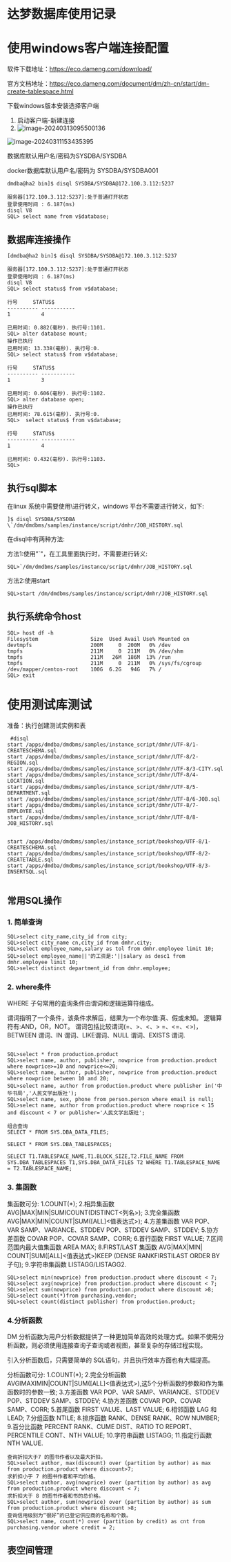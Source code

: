 # 达梦数据库使用记录

# 使用windows客户端连接配置

软件下载地址：https://eco.dameng.com/download/

官方文档地址：https://eco.dameng.com/document/dm/zh-cn/start/dm-create-tablespace.html

下载windows版本安装选择客户端

1. 启动客户端-新建连接
1. ![image-20240313095500136](../images/dm/image-20240313095500136.png)

![image-20240311153435395](../images/dm/image-20240311153435395.png)



 

数据库默认用户名/密码为SYSDBA/SYSDBA

docker数据库默认用户名/密码为 SYSDBA/SYSDBA001

```
dmdba@ha2 bin]$ disql SYSDBA/SYSDBA@172.100.3.112:5237

服务器[172.100.3.112:5237]:处于普通打开状态
登录使用时间 : 6.187(ms)
disql V8
SQL> select name from v$database;
```



## 数据库连接操作

```
[dmdba@ha2 bin]$ disql SYSDBA/SYSDBA@172.100.3.112:5237

服务器[172.100.3.112:5237]:处于普通打开状态
登录使用时间 : 6.187(ms)
disql V8
SQL> select status$ from v$database;

行号     STATUS$    
---------- -----------
1          4

已用时间: 0.882(毫秒). 执行号:1101.
SQL> alter database mount;
操作已执行
已用时间: 13.338(毫秒). 执行号:0.
SQL> select status$ from v$database;

行号     STATUS$    
---------- -----------
1          3

已用时间: 0.606(毫秒). 执行号:1102.
SQL> alter database open;
操作已执行
已用时间: 78.615(毫秒). 执行号:0.
SQL>  select status$ from v$database;

行号     STATUS$    
---------- -----------
1          4

已用时间: 0.432(毫秒). 执行号:1103.
SQL> 

```

## 执行sql脚本

在linux 系统中需要使用\进行转义，windows 平台不需要进行转义，如下:

```
]$ disql SYSDBA/SYSDBA \`/dm/dmdbms/samples/instance/script/dmhr/JOB_HISTORY.sql
```

在disql中有两种方法:

方法1:使用"`"，在工具里面执行时，不需要进行转义:

```
SQL>`/dm/dmdbms/samples/instance/script/dmhr/JOB_HISTORY.sql
```

方法2:使用start

```
SQL>start /dm/dmdbms/samples/instance/script/dmhr/JOB_HISTORY.sql
```

## 执行系统命令host

```
SQL> host df -h
Filesystem                 Size  Used Avail Use% Mounted on
devtmpfs                   200M     0  200M   0% /dev
tmpfs                      211M     0  211M   0% /dev/shm
tmpfs                      211M   26M  186M  13% /run
tmpfs                      211M     0  211M   0% /sys/fs/cgroup
/dev/mapper/centos-root    100G  6.2G   94G   7% /
SQL> exit

```

# 使用测试库测试

准备：执行创建测试实例和表

```
 #disql 
start /apps/dmdba/dmdbms/samples/instance_script/dmhr/UTF-8/1-CREATESCHEMA.sql
start /apps/dmdba/dmdbms/samples/instance_script/dmhr/UTF-8/2-REGION.sql
start /apps/dmdba/dmdbms/samples/instance_script/dmhr/UTF-8/3-CITY.sql
start /apps/dmdba/dmdbms/samples/instance_script/dmhr/UTF-8/4-LOCATION.sql
start /apps/dmdba/dmdbms/samples/instance_script/dmhr/UTF-8/5-DEPARTMENT.sql
start /apps/dmdba/dmdbms/samples/instance_script/dmhr/UTF-8/6-JOB.sql
start /apps/dmdba/dmdbms/samples/instance_script/dmhr/UTF-8/7-EMPLOYEE.sql
start /apps/dmdba/dmdbms/samples/instance_script/dmhr/UTF-8/8-JOB_HISTORY.sql


start /apps/dmdba/dmdbms/samples/instance_script/bookshop/UTF-8/1-CREATESCHEMA.sql
start /apps/dmdba/dmdbms/samples/instance_script/bookshop/UTF-8/2-CREATETABLE.sql
start /apps/dmdba/dmdbms/samples/instance_script/bookshop/UTF-8/3-INSERTSQL.sql


```

## 常用SQL操作

### 1. 简单查询

```
SQL>select city_name,city_id from city;
SQL>select city_name cn,city_id from dmhr.city;
SQL>select employee_name,salary as tol from dmhr.employee limit 10;
SQL>select employee_name||'的工资是:'||salary as desc1 from dmhr.employee limit 10;
SQL>select distinct department_id from dmhr.employee;
```

### 2. where条件

WHERE 子句常用的査询条件由谓词和逻辑运算符组成。

谓词指明了一个条件，该条件求解后，结果为一个布尔值:真、假或未知。
逻辑算符有:AND，OR，NOT。
谓词包括比较谓词(=、>、<、> =、<=、<>)，BETWEEN 谓词、IN 谓词、LIKE谓词、NULL 谓词、EXISTS 谓词.

```

SQL>select * from production.product
SQL>select name, author, publisher, nowprice from production.product where nowprice>=10 and nowprice<=20;
SQL>select name, author, publisher, nowprice from production.product where nowprice between 10 and 20;
SQL>select name, author from production.product where publisher in('中华书局','人民文学出版社');
SQL>select name, sex, phone from person.person where email is null;
SQL>select name, author from production.product where nowprice < 15 and discount < 7 or publisher='人民文学出版社';

组合查询
SELECT * FROM SYS.DBA_DATA_FILES;

SELECT * FROM SYS.DBA_TABLESPACES;

SELECT T1.TABLESPACE_NAME,T1.BLOCK_SIZE,T2.FILE_NAME FROM SYS.DBA_TABLESPACES T1,SYS.DBA_DATA_FILES T2 WHERE T1.TABLESPACE_NAME = T2.TABLESPACE_NAME;

```

### 3. 集函数

集函数可分:
1.COUNT(*);
2.相异集函数 AVG|MAX|MIN|SUMICOUNT(DISTINCT<列名>);
3.完全集函数 AVG|MAX|MIN|COUNT|SUM([ALL]<值表达式>);
4.方差集函数 VAR POP、VAR SAMP、VARIANCE、STDDEV POP、STDDEV SAMP、STDDEV;
5.协方差函数 COVAR POP、COVAR SAMP、CORR;
6.首行函数 FIRST VALUE;
7.区间范围内最大值集函数 AREA MAX;
8.FIRST/LAST 集函数 AVG|MAX|MIN| COUNT|SUM([ALL]<值表达式>)KEEP (DENSE RANKFIRSTILAST ORDER BY 子句);
9.字符串集函数 LISTAGG/LISTAGG2.

```
SQL>select min(nowprice) from production.product where discount < 7;
SQL>select avg(nowprice) from production.product where discount < 7;
SQL>select sum(nowprice) from production.product where discount >8;
SQL>select count(*)from purchasing.vendor;
SQL>select count(distinct publisher) from production.product;
```

### 4.分析函数

DM 分析函数为用户分析数据提供了一种更加简单高效的处理方式。如果不使用分析函数，则必须使用连接查询子查询或者视图，甚至复杂的存储过程实现。

引入分析函数后，只需要简单的 SQL语句，并且执行效率方面也有大幅提高。

分析函数可分:
1.COUNT(*);
2.完全分析函数 AVGIMAXIMIN|COUNT|SUM([ALL]<值表达式>),这5个分析函数的参数和作为集函数时的参数一致;
3.方差函数 VAR POP、VAR SAMP、VARIANCE、STDDEV POP、STDDEV SAMP、STDDEV;
4.协方差函数 COVAR POP、COVAR SAMP、CORR;
5.首尾函数 FIRST VALUE、LAST VALUE;
6.相邻函数 LAG 和 LEAD;
7.分组函数 NTILE;
8.排序函数 RANK、DENSE RANK、ROW NUMBER;
9.百分比函数 PERCENT RANK、CUME DIST、RATIO TO REPORT、PERCENTILE CONT、NTH VALUE;
10.字符串函数 LISTAGG;
11.指定行函数 NTH VALUE.

```
查询折扣大于7 的图书作者以及最大折扣。
SQL>select author, max(discount) over (partition by author) as max from production.product where discount>7;
求折扣小于 7 的图书作者和平均价格。
SQL>select author, avg(nowprice) over (partition by author) as avg from production.product where discount < 7;
求折扣大于 8 的图书作者和书的总价格。
SQL>select author, sum(nowprice) over (partition by author) as sum from production.product where discount >8;
查询信用级别为“很好”的已登记供应商的名称和个数。
SQL>select name, count(*) over (partition by credit) as cnt from purchasing.vendor where credit = 2;
```

## 表空间管理











